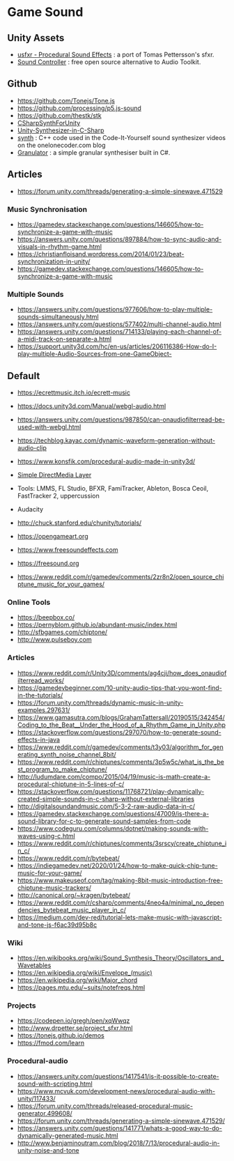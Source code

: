 # Game Sound

## Unity Assets
* [usfxr - Procedural Sound Effects](https://assetstore.unity.com/packages/tools/audio/usfxr-procedural-sound-effects-18619)
: a port of Tomas Pettersson's sfxr.
* [Sound Controller](https://assetstore.unity.com/packages/tools/audio/sound-controller-99032)
: free open source alternative to Audio Toolkit.

## Github
* https://github.com/Tonejs/Tone.js
* https://github.com/processing/p5.js-sound
* https://github.com/thestk/stk
* [CSharpSynthForUnity](https://github.com/kewlniss/CSharpSynthForUnity)
* [Unity-Synthesizer-in-C-Sharp](https://github.com/JZito/Unity-Synthesizer-in-C-Sharp)
* [synth](https://github.com/OneLoneCoder/synth)
: C++ code used in the Code-It-Yourself sound synthesizer videos on the onelonecoder.com blog
* [Granulator](https://github.com/emmmmmmm/Granulator)
: a simple granular synthesiser built in C#.

<!-- ## Video -->


## Articles

* https://forum.unity.com/threads/generating-a-simple-sinewave.471529

### Music Synchronisation
* https://gamedev.stackexchange.com/questions/146605/how-to-synchronize-a-game-with-music
* https://answers.unity.com/questions/897884/how-to-sync-audio-and-visuals-in-rhythm-game.html
* https://christianfloisand.wordpress.com/2014/01/23/beat-synchronization-in-unity/
* https://gamedev.stackexchange.com/questions/146605/how-to-synchronize-a-game-with-music

### Multiple Sounds
* https://answers.unity.com/questions/977606/how-to-play-multiple-sounds-simultaneously.html
* https://answers.unity.com/questions/577402/multi-channel-audio.html
* https://answers.unity.com/questions/714133/playing-each-channel-of-a-midi-track-on-separate-a.html
* https://support.unity3d.com/hc/en-us/articles/206116386-How-do-I-play-multiple-Audio-Sources-from-one-GameObject-


## Default

* https://ecrettmusic.itch.io/ecrett-music
* https://docs.unity3d.com/Manual/webgl-audio.html
* https://answers.unity.com/questions/987850/can-onaudiofilterread-be-used-with-webgl.html
* https://techblog.kayac.com/dynamic-waveform-generation-without-audio-clip
* https://www.konsfik.com/procedural-audio-made-in-unity3d/
* [Simple DirectMedia Layer](https://www.libsdl.org)

* Tools: LMMS, FL Studio, BFXR, FamiTracker, Ableton, Bosca Ceoil, FastTracker 2, uppercussion
* Audacity
* http://chuck.stanford.edu/chunity/tutorials/
* https://opengameart.org
* https://www.freesoundeffects.com
* https://freesound.org
* https://www.reddit.com/r/gamedev/comments/2zr8n2/open_source_chiptune_music_for_your_games/

### Online Tools
* https://beepbox.co/
* https://pernyblom.github.io/abundant-music/index.html
* http://sfbgames.com/chiptone/
* http://www.pulseboy.com

### Articles
* https://www.reddit.com/r/Unity3D/comments/ag4cji/how_does_onaudiofilterread_works/
* https://gamedevbeginner.com/10-unity-audio-tips-that-you-wont-find-in-the-tutorials/
* https://forum.unity.com/threads/dynamic-music-in-unity-examples.297631/
* https://www.gamasutra.com/blogs/GrahamTattersall/20190515/342454/Coding_to_the_Beat__Under_the_Hood_of_a_Rhythm_Game_in_Unity.php
* https://stackoverflow.com/questions/297070/how-to-generate-sound-effects-in-java
* https://www.reddit.com/r/gamedev/comments/t3y03/algorithm_for_generating_synth_noise_channel_8bit/
* https://www.reddit.com/r/chiptunes/comments/3p5w5c/what_is_the_best_program_to_make_chiptune/
* http://ludumdare.com/compo/2015/04/19/music-is-math-create-a-procedural-chiptune-in-5-lines-of-c/
* https://stackoverflow.com/questions/11768721/play-dynamically-created-simple-sounds-in-c-sharp-without-external-libraries
* http://digitalsoundandmusic.com/5-3-2-raw-audio-data-in-c/
* https://gamedev.stackexchange.com/questions/47009/is-there-a-sound-library-for-c-to-generate-sound-samples-from-code
* https://www.codeguru.com/columns/dotnet/making-sounds-with-waves-using-c.html
* https://www.reddit.com/r/chiptunes/comments/3srscy/create_chiptune_in_c/
* https://www.reddit.com/r/bytebeat/
* https://indiegamedev.net/2020/01/24/how-to-make-quick-chip-tune-music-for-your-game/
* https://www.makeuseof.com/tag/making-8bit-music-introduction-free-chiptune-music-trackers/
* http://canonical.org/~kragen/bytebeat/
* https://www.reddit.com/r/csharp/comments/4neo4a/minimal_no_dependencies_bytebeat_music_player_in_c/
* https://medium.com/dev-red/tutorial-lets-make-music-with-javascript-and-tone-js-f6ac39d95b8c

### Wiki
* https://en.wikibooks.org/wiki/Sound_Synthesis_Theory/Oscillators_and_Wavetables
* https://en.wikipedia.org/wiki/Envelope_(music)
* https://en.wikipedia.org/wiki/Major_chord
* https://pages.mtu.edu/~suits/notefreqs.html

### Projects
* https://codepen.io/gregh/pen/xqWwqz
* http://www.drpetter.se/project_sfxr.html
* https://tonejs.github.io/demos
* https://fmod.com/learn

### Procedural-audio
* https://answers.unity.com/questions/1417541/is-it-possible-to-create-sound-with-scripting.html
* https://www.mcvuk.com/development-news/procedural-audio-with-unity/117433/
* https://forum.unity.com/threads/released-procedural-music-generator.499608/
* https://forum.unity.com/threads/generating-a-simple-sinewave.471529/
* https://answers.unity.com/questions/141771/whats-a-good-way-to-do-dynamically-generated-music.html
* http://www.benjaminoutram.com/blog/2018/7/13/procedural-audio-in-unity-noise-and-tone
